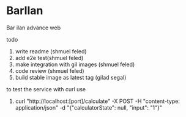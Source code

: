 # BarIlan
Bar ilan advance web 


todo
1. write readme (shmuel feled)
2. add e2e test(shmuel feled)
3. make integration with gil images (shmuel feled)
4. code review (shmuel feled)
5. build stable image as latest tag (gilad segal)



to test the service with curl use
1. curl "http://localhost:[port]/calculate" -X POST -H "content-type: application/json" -d "{"calculatorState": null, "input": "1"}"
